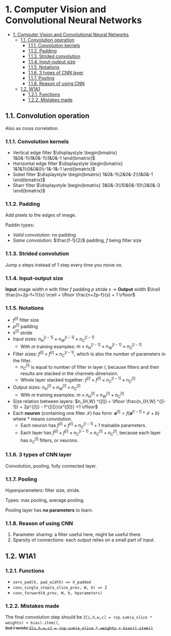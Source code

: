 # 1. Computer Vision and Convolutional Neural Networks

- [1. Computer Vision and Convolutional Neural Networks](#1-computer-vision-and-convolutional-neural-networks)
  - [1.1. Convolution operation](#11-convolution-operation)
    - [1.1.1. Convolution kernels](#111-convolution-kernels)
    - [1.1.2. Padding](#112-padding)
    - [1.1.3. Strided convolution](#113-strided-convolution)
    - [1.1.4. Input-output size](#114-input-output-size)
    - [1.1.5. Notations](#115-notations)
    - [1.1.6. 3 types of CNN layer](#116-3-types-of-cnn-layer)
    - [1.1.7. Pooling](#117-pooling)
    - [1.1.8. Reason of using CNN](#118-reason-of-using-cnn)
  - [1.2. W1A1](#12-w1a1)
    - [1.2.1. Functions](#121-functions)
    - [1.2.2. Mistakes made](#122-mistakes-made)

## 1.1. Convolution operation

Also as cross correlation.

### 1.1.1. Convolution kernels

- Vertical edge filter $\displaystyle \begin{bmatrix}
  1&0&-1\\1&0&-1\\1&0&-1
\end{bmatrix}$
- Horizontal edge filter $\displaystyle \begin{bmatrix}
  1&1&1\\0&0&0\\-1&-1&-1
\end{bmatrix}$
- Sobel filter $\displaystyle \begin{bmatrix}
    1&0&-1\\2&0&-2\\1&0&-1
  \end{bmatrix}$
- Sharr filter $\displaystyle \begin{bmatrix}
    3&0&-3\\10&0&-10\\3&0&-3
  \end{bmatrix}$

### 1.1.2. Padding

Add pixels to the edges of image.

Paddin types:

- *Valid convolution*: no padding
- *Same convolution*: $\frac{f-1}{2}$ padding, $f$ being filter size

### 1.1.3. Strided convolution

Jump $s$ steps instead of 1 step every time you move on.

### 1.1.4. Input-output size

**Input** image width $n$ with filter $f$ padding $p$ stride $s$ $\to$ **Output** width $\lceil \frac{n+2p-f+1}{s} \rceil = \lfloor \frac{n+2p-f}{s} + 1 \rfloor$

### 1.1.5. Notations

- $f ^{[l]}$ filter size
- $p ^{[l]}$ padding
- $s ^{[l]}$ stride
- Input sizes: $n_H ^{[l-1]} \times n_W ^{[l-1]} \times n_C ^{[l-1]}$
  - With $m$ training examples: $m \times n_H ^{[l-1]} \times n_W ^{[l-1]} \times n_C ^{[l-1]}$
- Filter sizes: $f ^{[l]}\times f ^{[l]} \times n_C ^{[l-1]}$, which is also the number of parameters in the filter.
  - $n_C ^{[l]}$ is equal to number of filter in layer $l$, because filters and their results are stacked in the channels dimension.
  - Whole layer stacked together: $f ^{[l]}\times f ^{[l]} \times n_C ^{[l-1]} \times n_C^{[l]}$
- Output sizes: $n_H ^{[l]} \times n_W ^{[l]} \times n_C ^{[l]}$
  - With $m$ training examples: $m\times n_H ^{[l]} \times n_W ^{[l]} \times n_C ^{[l]}$
- Size relation between layers: $n_{H,W} ^{[l]} = \lfloor \frac{n_{H,W} ^{[l-1]} + 2p^{[l]} - f^{[l]}}{s^{[l]}} +1 \rfloor$
- Each **neuron** (containing one filter $\mathcal{F}$) has form $\; \mathbf{a}^{[l]} = f(\mathbf{a}^{[l-1]}*\mathcal{F} + b)$ where $*$ means convolution.
  - Each neuron has $f ^{[l]}\times f ^{[l]} \times n_C ^{[l-1]}+1$ trainable parameters.
  - Each layer has $f ^{[l]}\times f ^{[l]} \times n_C ^{[l-1]} \times n_C ^{[l]}+ n_C ^{[l]}$, because each layer has $n_C ^{[l]}$ filters, or neurons.

### 1.1.6. 3 types of CNN layer

Convolution, pooling, fully connected layer.

### 1.1.7. Pooling

Hyperparameters: filter size, stride.

Types: max pooling, average pooling.

Pooling layer has **no parameters** to learn.

### 1.1.8. Reason of using CNN

1. Parameter sharing: a filter useful here, might be useful there.
1. Sparsity of connections: each output relies on a small part of input.

## 1.2. W1A1

### 1.2.1. Functions

- `zero_pad(X, pad_width) => X_padded`
- `conv_single_step(a_slice_prev, W, b) => Z`
- `conv_forward(A_prev, W, b, hparameters)`

### 1.2.2. Mistakes made

The final convolution step should be `Z[i,h,w,c] = (np.sum(a_slice * weights) + bias).item()`,\
~~but I wrote `Z[i,h,w,c] = (np.sum(a_slice * weights + bias)).item()`~~
